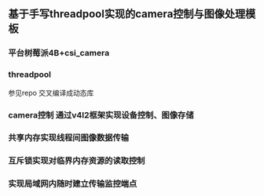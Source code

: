 ## 基于手写threadpool实现的camera控制与图像处理模板
### 平台树莓派4B+csi_camera

### threadpool
参见repo
交叉编译成动态库

### camera控制 通过v4l2框架实现设备控制、图像存储

### 共享内存实现线程间图像数据传输

### 互斥锁实现对临界内存资源的读取控制

### 实现局域网内随时建立传输监控端点

